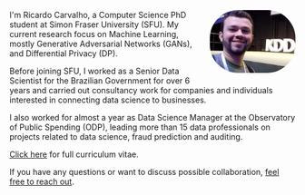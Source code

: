 <img src="../../images/kdd.png" style="float: right; max-width: 30%; margin: 0 0 1em 2em; border-radius: 50px" alt="Ricardo"/>I'm Ricardo Carvalho, a Computer Science PhD student at Simon Fraser University (SFU). My current research focus on Machine Learning, mostly Generative Adversarial Networks (GANs), and Differential Privacy (DP).

Before joining SFU, I worked as a Senior Data Scientist for the Brazilian Government for over 6 years and carried out consultancy work for companies and individuals interested in connecting data science to businesses.

I also worked for almost a year as Data Science Manager at the Observatory of Public Spending (ODP), leading more than 15 data professionals on projects related to data science, fraud prediction and auditing. 

<a href="../CV_Ricardo_Silva_Carvalho.pdf">Click here</a> for full curriculum vitae. 

If you have any questions or want to discuss possible collaboration, [feel free to reach out](../../html/page?content/pages/contact).
